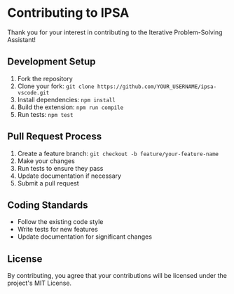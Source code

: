 # Contributing to IPSA

Thank you for your interest in contributing to the Iterative Problem-Solving Assistant!

## Development Setup

1. Fork the repository
2. Clone your fork: `git clone https://github.com/YOUR_USERNAME/ipsa-vscode.git`
3. Install dependencies: `npm install`
4. Build the extension: `npm run compile`
5. Run tests: `npm test`

## Pull Request Process

1. Create a feature branch: `git checkout -b feature/your-feature-name`
2. Make your changes
3. Run tests to ensure they pass
4. Update documentation if necessary
5. Submit a pull request

## Coding Standards

- Follow the existing code style
- Write tests for new features
- Update documentation for significant changes

## License

By contributing, you agree that your contributions will be licensed under the project's MIT License.
